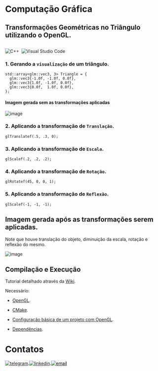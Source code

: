 # Computação Gráfica

## Transformações Geométricas no Triângulo utilizando o OpenGL.

<p>
<div style="display: inline-block;">

![C++](https://img.shields.io/badge/-C++-05122A?style=flat&logo=Cplusplus)&nbsp;
![Visual Studio Code](https://img.shields.io/badge/-Visual%20Studio%202022-05122A?style=flat&logo=visual-studio&logoColor=8702e6)&nbsp;

</p>

<p align="justify">

### 1. Gerando a `visualização` de um triângulo.

```
std::array<glm::vec3, 3> Triangle = {
  glm::vec3{-1.0f, -1.0f, 0.0f},
  glm::vec3{1.0f, -1.0f, 0.0f},
  glm::vec3{0.0f,  1.0f, 0.0f},
};
```

#### Imagem gerada sem as transformações aplicadas

![image](https://user-images.githubusercontent.com/84406892/196693471-9c066413-460f-4f98-ae20-1d06195d51b5.png)

### 2. Aplicando a transformação de `Translação`.
```
glTranslatef(.5, .3, 0);
```	
### 3. Aplicando a transformação de `Escala`.
```
glScalef(.2, .2, .2);
```	
### 4. Aplicando a transformação de `Rotação`.
```
glRotatef(45, 0, 0, 1);
```
### 5. Aplicando a transformação de `Reflexão`.
```
glScalef(-1, -1, -1);
```	

## Imagem gerada após as transformações serem aplicadas.

Note que houve translação do objeto, diminuição da escala, rotação e reflexão do mesmo.

![image](https://user-images.githubusercontent.com/84406892/196693765-687f4112-4dd2-4431-a030-587df78c36e2.png)

  
</p>

## Compilação e Execução

Tutorial detalhado através da [Wiki](https://github.com/phpdias/triangulo_transformacoes_geometricas/wiki/).

Necessário:  

- [OpenGL](https://github.com/phpdias/triangulo_transformacoes_geometricas/wiki/Configurando-o-Projeto#opengl).

- [CMake](https://github.com/phpdias/triangulo_transformacoes_geometricas/wiki/Configurando-o-Projeto#cmake).

- [Configuração básica de um projeto com OpenGL](https://github.com/phpdias/triangulo_transformacoes_geometricas/wiki/Configurando-o-Projeto#configura%C3%A7%C3%A3o-b%C3%A1sica-de-um-projeto-com-opengl).

- [Dependências](https://github.com/phpdias/triangulo_transformacoes_geometricas/wiki/Configurando-o-Projeto#depend%C3%AAncias).



# Contatos

<div style="display: inline-block;">

<a href="https://t.me/phpdias" target="_blank">
  <img align="center" src="https://img.shields.io/badge/-phpdias-05122A?style=flat&logo=telegram" alt="telegram"/>
</a>
  
<a href="https://linkedin.com/in/phpd" target="_blank">
  <img align="center" src="https://img.shields.io/badge/-phpd-05122A?style=flat&logo=linkedin" alt="linkedin"/>
</a>

<a style="color:black" href="mailto:phpdias@outlook.com?subject=[GitHub]%20Transformacoes%20Geometrica%20Triangulo">
 <img align="center" src="https://img.shields.io/badge/-phpdias@outlook.com-05122A?style=flat&logo=email" alt="email"/>
</a>

</div>




